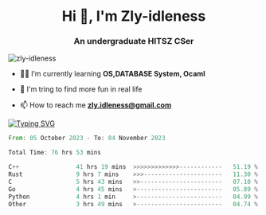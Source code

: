 <h1 align="center">Hi 👋, I'm Zly-idleness</h1>

<h3 align="center">An undergraduate HITSZ CSer</h3>

<p align="left"> <img src="https://komarev.com/ghpvc/?username=zly-idleness&label=Profile%20views&color=0e75b6&style=flat" alt="zly-idleness" /> </p>


- 👨‍💻 I’m currently learning **OS,DATABASE System, Ocaml**

- 🌱 I'm tring to find more fun in real life

- 📫 How to reach me **zly.idleness@gmail.com**



[![Typing SVG](https://readme-typing-svg.herokuapp.com?font=Fira+Code&pause=1000&width=435&lines=I+Maybe+Slow)](https://git.io/typing-svg)


<!--START_SECTION:waka-->

```rust
From: 05 October 2023 - To: 04 November 2023

Total Time: 76 hrs 53 mins

C++                41 hrs 19 mins  >>>>>>>>>>>>>------------   51.19 %
Rust               9 hrs 7 mins    >>>----------------------   11.30 %
C                  5 hrs 43 mins   >>-----------------------   07.10 %
Go                 4 hrs 45 mins   >------------------------   05.89 %
Python             4 hrs 1 min     >------------------------   04.99 %
Other              3 hrs 49 mins   >------------------------   04.74 %
```

<!--END_SECTION:waka-->


